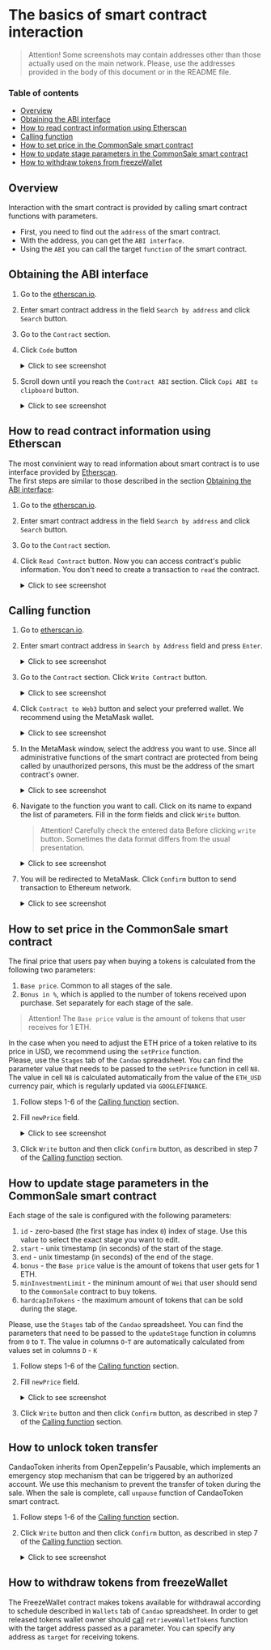 # The basics of smart contract interaction

> Attention! Some screenshots may contain addresses other than those actually used on the main network.
> Please, use the addresses provided in the body of this document or in the README file.

### Table of contents
* [Overview](#overview)
* [Obtaining the ABI interface](#obtaining-the-abi-interface)
* [How to read contract information using Etherscan](#how-to-read-contract-information-using-etherscan)
* [Calling function](#calling-function)
* [How to set price in the CommonSale smart contract](#How-to-set-price-in-the-CommonSale-smart-contract)
* [How to update stage parameters in the CommonSale smart contract](#How-to-update-stage-parameters-in-the-CommonSale-smart-contract)
* [How to withdraw tokens from freezeWallet](#how-to-withdraw-tokens-from-freezewallet)

## Overview
Interaction with the smart contract is provided by calling smart contract functions with parameters.  
* First, you need to find out the `address` of the smart contract.
* With the address, you can get the `ABI interface`.
* Using the `ABI` you can call the target `function` of the smart contract.

## Obtaining the ABI interface

1. Go to the [etherscan.io](https://etherscan.io).
2. Enter smart contract address in the field `Search by address` and click `Search` button.
3. Go to the `Contract` section.

4. Click `Code` button
    <details><summary>Click to see screenshot</summary>

    ![obtaining_abi_01](images/obtaining_abi_01.png)

    </details>


5. Scroll down until you reach the `Contract ABI` section. Click `Copi ABI to clipboard` button.
    <details><summary>Click to see screenshot</summary>

    ![obtaining_abi_02](images/obtaining_abi_02.png)

    </details>

## How to read contract information using Etherscan
The most convinient way to read information about smart contract is to use interface provided by [Etherscan](https://etherscan.io).  
The first steps are similar to those described in the section [Obtaining the ABI interface](#obtaining-the-abi-interface):
1. Go to the [etherscan.io](https://etherscan.io).
2. Enter smart contract address in the field `Search by address` and click `Search` button.
3. Go to the `Contract` section.
4. Click `Read Contract` button. Now you can access contract's public information. You don't need to create a transaction to `read` the contract.
    <details><summary>Click to see screenshot</summary>

   ![reading_contract_01](images/reading_contract_01.png)

    </details>

## Calling function
1. Go to [etherscan.io](https://etherscan.io).
2. Enter smart contract address in `Search by Address` field and press `Enter`.
    <details><summary>Click to see screenshot</summary>

    ![interacting_with_contract_01](images/interacting_with_contract_01.png)

    </details>
3. Go to the `Contract` section. Click `Write Contract` button.
    <details><summary>Click to see screenshot</summary>

    ![interacting_with_contract_02](images/interacting_with_contract_02.png)

    </details>

4. Click `Contract to Web3` button and select your preferred wallet. We recommend using the MetaMask wallet.
    <details><summary>Click to see screenshot</summary>

    ![interacting_with_contract_03](images/interacting_with_contract_03.png)

    </details>

5. In the MetaMask window, select the address you want to use. Since all administrative functions of the smart contract are protected from being called by unauthorized persons, this must be the address of the smart contract's owner.
    <details><summary>Click to see screenshot</summary>

    ![interacting_with_contract_04](images/interacting_with_contract_04.png)

    </details>

6. Navigate to the function you want to call. Click on its name to expand the list of parameters. Fill in the form fields and click `Write` button.
    >Attention! Carefully check the entered data Before clicking `write` button. Sometimes the data format differs from the usual presentation.
    <details><summary>Click to see screenshot</summary>

    ![interacting_with_contract_05](images/interacting_with_contract_05.png)

    </details>
7. You will be redirected to MetaMask. Click `Confirm` button to send transaction to Ethereum network.
    <details><summary>Click to see screenshot</summary>

   ![interacting_with_contract_06](images/interacting_with_contract_06.png)

    </details>


## How to set price in the CommonSale smart contract
The final price that users pay when buying a tokens is calculated from the following two parameters:
1) `Base price`. Common to all stages of the sale.
2) `Bonus in %`, which is applied to the number of tokens received upon purchase. Set separately for each stage of the sale.

> Attention! The `Base price` value is the amount of tokens that user receives for 1 ETH.

In the case when you need to adjust the ETH price of a token relative to its price in USD, we recommend using the `setPrice` function.  
Please, use the `Stages` tab of the `Candao` spreadsheet. You can find the parameter value that needs to be passed to the `setPrice` function in cell `N8`.  
The value in cell `N8` is calculated automatically from the value of the `ETH_USD` currency pair, which is regularly updated via `GOOGLEFINANCE`.

1. Follow steps 1-6 of the [Calling function](#calling-function) section.
2. Fill `newPrice` field.
    <details><summary>Click to see screenshot</summary>
   
    ![interacting_with_contract_03](images/interacting_with_contract_05.png)
   
    </details>

3. Click `Write` button and then click `Confirm` button, as described in step 7 of the [Calling function](#calling-function) section.

## How to update stage parameters in the CommonSale smart contract
Each stage of the sale is configured with the following parameters:
1) `id` - zero-based (the first stage has index `0`) index of stage. Use this value to select the exact stage you want to edit.
2) `start` - unix timestamp (in seconds) of the start of the stage.
2) `end` - unix timestamp (in seconds) of the end of the stage.
2) `bonus` - the `Base price` value is the amount of tokens that user gets for 1 ETH.
2) `minInvestmentLimit` - the mininum amount of `Wei` that user should send to the `CommonSale` contract to buy tokens.
2) `hardcapInTokens` - the maximum amount of tokens that can be sold during the stage.
   
Please, use the `Stages` tab of the `Candao` spreadsheet. You can find the parameters that need to be passed to the `updateStage` function in columns from `O` to `T`.
The value in columns `O`-`T` are automatically calculated from values set in columns `D` - `K`

1. Follow steps 1-6 of the [Calling function](#calling-function) section.
2. Fill `newPrice` field.
    <details><summary>Click to see screenshot</summary>

   ![updating_stages_01](images/updating_stages_01.png)

    </details>

3. Click `Write` button and then click `Confirm` button, as described in step 7 of the [Calling function](#calling-function) section.

## How to unlock token transfer
CandaoToken inherits from OpenZeppelin's Pausable, which implements an emergency stop mechanism that can be triggered by an authorized account.
We use this mechanism to prevent the transfer of token during the sale. When the sale is complete, call `unpause` function of CandaoToken smart contract.
1. Follow steps 1-6 of the [Calling function](#calling-function) section.
2. Click `Write` button and then click `Confirm` button, as described in step 7 of the [Calling function](#calling-function) section.
    <details><summary>Click to see screenshot</summary>

   ![updating_stages_01](images/unpause_token.png)

    </details>

## How to withdraw tokens from freezeWallet
The FreezeWallet contract makes tokens available for withdrawal according to schedule described in `Wallets` tab of `Candao` spreadsheet.
In order to get released tokens wallet owner should [call](#calling-function) `retrieveWalletTokens` function with the target address passed as a parameter.
You can specify any address as `target` for receiving tokens.
